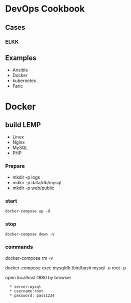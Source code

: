 # DevOps Cookbook

## Cases

### ELKK


## Examples
* Ansible
* Docker
* kubernetes
* Faric


# Docker

## build LEMP
* Linux
* Nginx
* MySQL
* PHP

### Prepare

* mkdir -p logs
* mdkir -p data/db/mysql
* mkdir -p web/public

### start
```
docker-compose up -d
```
### stop
```
docker-compose down -v
```

### commands

docker-compose rm -v

docker-compose exec mysqldb /bin/bash
	mysql -u root -p

open localhost:1980 by browser

```
  * server:mysql
  * username:root
  * password: pass1234
```
